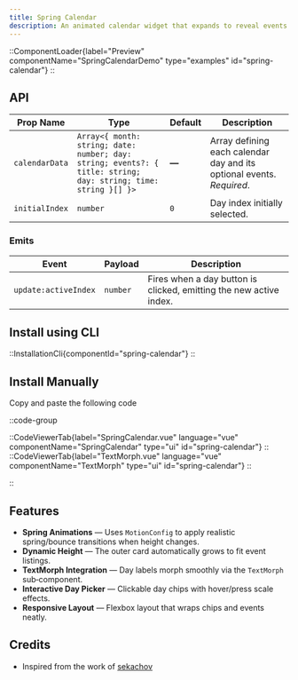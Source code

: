 ```yaml
---
title: Spring Calendar
description: An animated calendar widget that expands to reveal events and features smooth, spring‑based Motion‑V transitions.
---
```


::ComponentLoader{label="Preview" componentName="SpringCalendarDemo" type="examples" id="spring-calendar"}
::

## API

| Prop Name      | Type                                                                                                           | Default | Description                                                           |
| -------------- | -------------------------------------------------------------------------------------------------------------- | ------- | --------------------------------------------------------------------- |
| `calendarData` | `Array<{ month: string; date: number; day: string; events?: { title: string; day: string; time: string }[] }>` | **—**   | Array defining each calendar day and its optional events. _Required_. |
| `initialIndex` | `number`                                                                                                       | `0`     | Day index initially selected.                                         |

### Emits

| Event                | Payload  | Description                                                        |
| -------------------- | -------- | ------------------------------------------------------------------ |
| `update:activeIndex` | `number` | Fires when a day button is clicked, emitting the new active index. |

## Install using CLI

::InstallationCli{componentId="spring-calendar"}
::

## Install Manually

Copy and paste the following code

::code-group

::CodeViewerTab{label="SpringCalendar.vue" language="vue" componentName="SpringCalendar" type="ui" id="spring-calendar"}
::
::CodeViewerTab{label="TextMorph.vue" language="vue" componentName="TextMorph" type="ui" id="spring-calendar"}
::

::

## Features

- **Spring Animations** — Uses `MotionConfig` to apply realistic spring/bounce transitions when height changes.
- **Dynamic Height** — The outer card automatically grows to fit event listings.
- **TextMorph Integration** — Day labels morph smoothly via the `TextMorph` sub‑component.
- **Interactive Day Picker** — Clickable day chips with hover/press scale effects.
- **Responsive Layout** — Flexbox layout that wraps chips and events neatly.

## Credits

- Inspired from the work of [sekachov](https://x.com/sekachov)
